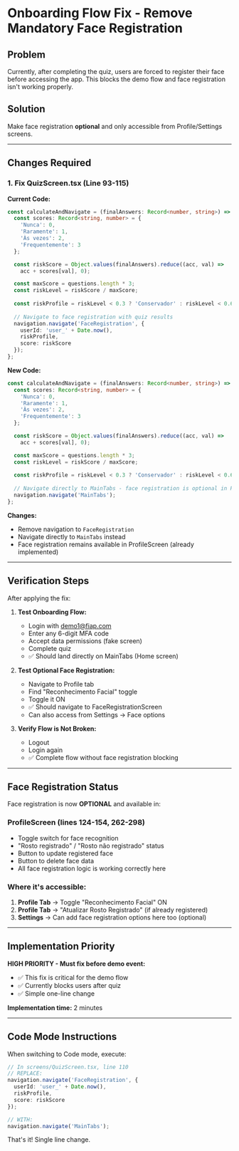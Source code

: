 # Onboarding Flow Fix - Remove Mandatory Face Registration

## Problem
Currently, after completing the quiz, users are forced to register their face before accessing the app. This blocks the demo flow and face registration isn't working properly.

## Solution
Make face registration **optional** and only accessible from Profile/Settings screens.

---

## Changes Required

### 1. Fix QuizScreen.tsx (Line 93-115)

**Current Code:**
```typescript
const calculateAndNavigate = (finalAnswers: Record<number, string>) => {
  const scores: Record<string, number> = { 
    'Nunca': 0, 
    'Raramente': 1, 
    'Às vezes': 2, 
    'Frequentemente': 3 
  };

  const riskScore = Object.values(finalAnswers).reduce((acc, val) => 
    acc + scores[val], 0);

  const maxScore = questions.length * 3;
  const riskLevel = riskScore / maxScore;
  
  const riskProfile = riskLevel < 0.3 ? 'Conservador' : riskLevel < 0.6 ? 'Moderado' : 'Impulsivo';
  
  // Navigate to face registration with quiz results
  navigation.navigate('FaceRegistration', {
    userId: 'user_' + Date.now(),
    riskProfile,
    score: riskScore
  });
};
```

**New Code:**
```typescript
const calculateAndNavigate = (finalAnswers: Record<number, string>) => {
  const scores: Record<string, number> = { 
    'Nunca': 0, 
    'Raramente': 1, 
    'Às vezes': 2, 
    'Frequentemente': 3 
  };

  const riskScore = Object.values(finalAnswers).reduce((acc, val) => 
    acc + scores[val], 0);

  const maxScore = questions.length * 3;
  const riskLevel = riskScore / maxScore;
  
  const riskProfile = riskLevel < 0.3 ? 'Conservador' : riskLevel < 0.6 ? 'Moderado' : 'Impulsivo';
  
  // Navigate directly to MainTabs - face registration is optional in Profile
  navigation.navigate('MainTabs');
};
```

**Changes:**
- Remove navigation to `FaceRegistration`
- Navigate directly to `MainTabs` instead
- Face registration remains available in ProfileScreen (already implemented)

---

## Verification Steps

After applying the fix:

1. **Test Onboarding Flow:**
   - Login with demo1@fiap.com
   - Enter any 6-digit MFA code
   - Accept data permissions (fake screen)
   - Complete quiz
   - ✅ Should land directly on MainTabs (Home screen)

2. **Test Optional Face Registration:**
   - Navigate to Profile tab
   - Find "Reconhecimento Facial" toggle
   - Toggle it ON
   - ✅ Should navigate to FaceRegistrationScreen
   - Can also access from Settings → Face options

3. **Verify Flow is Not Broken:**
   - Logout
   - Login again
   - ✅ Complete flow without face registration blocking

---

## Face Registration Status

Face registration is now **OPTIONAL** and available in:

### ProfileScreen (lines 124-154, 262-298)
- Toggle switch for face recognition
- "Rosto registrado" / "Rosto não registrado" status
- Button to update registered face
- Button to delete face data
- All face registration logic is working correctly here

### Where it's accessible:
1. **Profile Tab** → Toggle "Reconhecimento Facial" ON
2. **Profile Tab** → "Atualizar Rosto Registrado" (if already registered)
3. **Settings** → Can add face registration options here too (optional)

---

## Implementation Priority

**HIGH PRIORITY - Must fix before demo event:**
- ✅ This fix is critical for the demo flow
- ✅ Currently blocks users after quiz
- ✅ Simple one-line change

**Implementation time:** 2 minutes

---

## Code Mode Instructions

When switching to Code mode, execute:

```typescript
// In screens/QuizScreen.tsx, line 110
// REPLACE:
navigation.navigate('FaceRegistration', {
  userId: 'user_' + Date.now(),
  riskProfile,
  score: riskScore
});

// WITH:
navigation.navigate('MainTabs');
```

That's it! Single line change.